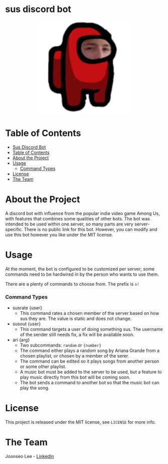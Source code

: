 # sus discord bot

<p align="center">
<img src="img/susbot.png" alt="susbot logo" height=300>
</p>

# Table of Contents
- [Sus Discord Bot](#sus-discord-bhot)
- [Table of Contents](#table-of-contents)
- [About the Project](#about-the-project)
- [Usage](#usage)
  - [Command Types](#command-types)
- [License](#license)
- [The Team](#the-team)
# About the Project
A discord bot with influence from the popular indie video game Among Us, with features 
that combines some qualities of other bots. The bot was intended to be used within one server, 
so many parts are very server-specific. There is no public link for this bot. However, you can modify and 
use this bot however you like under the MIT license.
# Usage
At the moment, the bot is configured to be customized per server; some commands need to be 
hardwired in by the person who wants to use them.

There are a plenty of commands to choose from. The prefix is `s!`
### Command Types
- susrate {user}
  - This command rates a chosen member of the server based on how sus they are. The value is static and does not change.
- susout {user}
  - This command targets a user of doing something sus. The username of the sender still needs fix, a fix will be available soon.
- ari {arg}
  - Two subcommands: `random` or `{number}`
  - The command either plays a random song by Ariana Grande from a chosen playlist, or chosen by a member of the serer.
  - The command can be edited so it plays songs from another person or some other playlist.
  - A music bot must be added to the server to be used, but a feature to play music directly from this bot will be coming soon.
  - The bot sends a command to another bot so that the music bot can play the song.

# License
This project is released under the MIT license, see `LICENSE` for more info.
# The Team
Joonseo Lee - [LinkedIn](https://www.linkedin.com/joonsauce)
